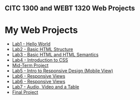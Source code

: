 ## CITC 1300 and WEBT 1320 Web Projects
<h1>My Web Projects</h1>

<ul>
    <li><a href="Lab1/index.html" target="_blank">Lab1 - Hello World</a></li>
    <li><a href="Lab2/index.html" target="_blank">Lab2 - Basic HTML Structure</a></li>
    <li><a href="Lab3/index.html" target="_blank">Lab3 - Basic HTML and HTML Semantics</a></li>
    <li><a href="Lab4/index.html" target="_blank">Lab4 - Introduction to CSS</a></li>
    <li><a href="midterm/midterm/index.html" target="_blank">Mid-Term Project</a></li>
    <li><a href="Lab5/index.html" target="_blank">Lab5 - Intro to Responsive Design (Mobile View)</a></li>
    <li><a href="Lab6/index.html" target="_blank">Lab6 - Responsive Views</a></li>
    <li><a href="Lab6/gallery.html" target="_blank">Lab6 - Responsive Views</a></li>
    <li><a href="Lab7/index.html" target="_blank">Lab7 - Audio, Video and a Table</a></li>
    <li><a href="FinalProject/index.html" target="_blank">Final Project</a></li>
</ul>    


